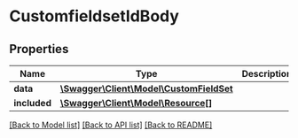 # CustomfieldsetIdBody

## Properties
Name | Type | Description | Notes
------------ | ------------- | ------------- | -------------
**data** | [**\Swagger\Client\Model\CustomFieldSet**](CustomFieldSet.md) |  | [optional] 
**included** | [**\Swagger\Client\Model\Resource[]**](Resource.md) |  | [optional] 

[[Back to Model list]](../../README.md#documentation-for-models) [[Back to API list]](../../README.md#documentation-for-api-endpoints) [[Back to README]](../../README.md)


